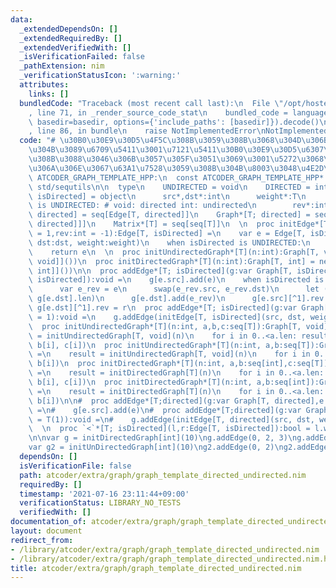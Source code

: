 ```yaml
---
data:
  _extendedDependsOn: []
  _extendedRequiredBy: []
  _extendedVerifiedWith: []
  _isVerificationFailed: false
  _pathExtension: nim
  _verificationStatusIcon: ':warning:'
  attributes:
    links: []
  bundledCode: "Traceback (most recent call last):\n  File \"/opt/hostedtoolcache/Python/3.10.7/x64/lib/python3.10/site-packages/onlinejudge_verify/documentation/build.py\"\
    , line 71, in _render_source_code_stat\n    bundled_code = language.bundle(stat.path,\
    \ basedir=basedir, options={'include_paths': [basedir]}).decode()\n  File \"/opt/hostedtoolcache/Python/3.10.7/x64/lib/python3.10/site-packages/onlinejudge_verify/languages/nim.py\"\
    , line 86, in bundle\n    raise NotImplementedError\nNotImplementedError\n"
  code: "# \u30B0\u30E9\u30D5\u4F5C\u308B\u3059\u308B\u3068\u304D\u306B\u6700\u521D\
    \u304B\u3089\u6709\u5411\u3001\u7121\u5411\u30B0\u30E9\u30D5\u6307\u5B9A\u3059\
    \u308B\u3088\u3046\u306B\u3057\u305F\u3051\u3069\u3001\u5272\u3068\u4E0D\u4FBF\
    \u306A\u306E\u3067\u63A1\u7528\u3059\u308B\u304B\u8003\u3048\u4E2D\nwhen not declared\
    \ ATCODER_GRAPH_TEMPLATE_HPP:\n  const ATCODER_GRAPH_TEMPLATE_HPP* = 1\n  import\
    \ std/sequtils\n\n  type\n    UNDIRECTED = void\n    DIRECTED = int\n    Edge*[T;\
    \ isDirected] = object\n      src*,dst*:int\n      weight*:T\n      when isDirected\
    \ is UNDIRECTED: # void: directed int: undirected\n        rev*:int\n    Edges*[T;\
    \ directed] = seq[Edge[T, directed]]\n    Graph*[T; directed] = seq[seq[Edge[T,\
    \ directed]]]\n    Matrix*[T] = seq[seq[T]]\n  \n  proc initEdge*[T; isDirected](src,dst:int,weight:T\
    \ = 1,rev:int = -1):Edge[T, isDirected] =\n    var e = Edge[T, isDirected](src:src,\
    \ dst:dst, weight:weight)\n    when isDirected is UNDIRECTED:\n      e.rev = rev\n\
    \    return e\n  \n  proc initUndirectedGraph*[T](n:int):Graph[T, void] = newSeqWith(n,newSeq[Edge[T,\
    \ void]]())\n  proc initDirectedGraph*[T](n:int):Graph[T, int] = newSeqWith(n,newSeq[Edge[T,\
    \ int]]())\n\n  proc addEdge*[T; isDirected](g:var Graph[T, isDirected], e:Edge[T,\
    \ isDirected]):void =\n    g[e.src].add(e)\n    when isDirected is UNDIRECTED:\n\
    \      var e_rev = e\n      swap(e_rev.src, e_rev.dst)\n      let (r, s) = (g[e.src].len,\
    \ g[e.dst].len)\n      g[e.dst].add(e_rev)\n      g[e.src][^1].rev = s\n     \
    \ g[e.dst][^1].rev = r\n  proc addEdge*[T; isDirected](g:var Graph[T, isDirected],src,dst:int,weight:T\
    \ = 1):void =\n    g.addEdge(initEdge[T, isDirected](src, dst, weight))\n  \n\
    \  proc initUndirectedGraph*[T](n:int, a,b,c:seq[T]):Graph[T, void] =\n    result\
    \ = initUndirectedGraph[T, void](n)\n    for i in 0..<a.len: result.addEdge(a[i],\
    \ b[i], c[i])\n  proc initUndirectedGraph*[T](n:int, a,b:seq[T]):Graph[T, void]\
    \ =\n    result = initUndirectedGraph[T, void](n)\n    for i in 0..<a.len: result.addEdge(a[i],\
    \ b[i])\n  proc initDirectedGraph*[T](n:int, a,b:seq[int],c:seq[T]):Graph[T, int]\
    \ =\n    result = initDirectedGraph[T](n)\n    for i in 0..<a.len: result.addEdge(a[i],\
    \ b[i], c[i])\n  proc initDirectedGraph*[T](n:int, a,b:seq[int]):Graph[T, int]\
    \ =\n    result = initDirectedGraph[T](n)\n    for i in 0..<a.len: result.addEdge(a[i],\
    \ b[i])\n\n#  proc addEdge*[T;directed](g:var Graph[T, directed],e:Edge[T, directed]):void\
    \ =\n#    g[e.src].add(e)\n#  proc addEdge*[T;directed](g:var Graph[T, directed],src,dst:int,weight:T\
    \ = T(1)):void =\n#    g.addEdge(initEdge[T, directed](src, dst, weight, -1))\n\
    \  \n  proc `<`*[T; isDirected](l,r:Edge[T, isDirected]):bool = l.weight < r.weight\n\
    \n\nvar g = initDirectedGraph[int](10)\ng.addEdge(0, 2, 3)\ng.addEdge(0, 3, 2)\n\
    var g2 = initUnDirectedGraph[int](10)\ng2.addEdge(0, 2)\ng2.addEdge(2, 3)\n"
  dependsOn: []
  isVerificationFile: false
  path: atcoder/extra/graph/graph_template_directed_undirected.nim
  requiredBy: []
  timestamp: '2021-07-16 23:11:44+09:00'
  verificationStatus: LIBRARY_NO_TESTS
  verifiedWith: []
documentation_of: atcoder/extra/graph/graph_template_directed_undirected.nim
layout: document
redirect_from:
- /library/atcoder/extra/graph/graph_template_directed_undirected.nim
- /library/atcoder/extra/graph/graph_template_directed_undirected.nim.html
title: atcoder/extra/graph/graph_template_directed_undirected.nim
---
```

